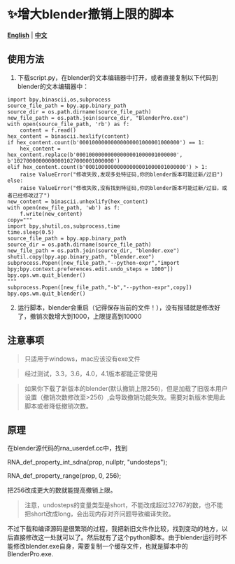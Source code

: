 # ✨增大blender撤销上限的脚本

[**English**](./README_EN.md) | [**中文**](./README.md)

## 使用方法

1. 下载script.py，在blender的文本编辑器中打开，或者直接复制以下代码到blender的文本编辑器中：
```
import bpy,binascii,os,subprocess
source_file_path = bpy.app.binary_path
source_dir = os.path.dirname(source_file_path)
new_file_path = os.path.join(source_dir, "BlenderPro.exe")
with open(source_file_path, 'rb') as f:
    content = f.read()
hex_content = binascii.hexlify(content)
if hex_content.count(b'00010000000000000001000001000000') == 1:
    hex_content = hex_content.replace(b'00010000000000000001000001000000', b'10270000000000001027000001000000')
elif hex_content.count(b'00010000000000000001000001000000') > 1:
    raise ValueError("修改失败,发现多处特征码,你的blender版本可能过新/过旧")
else:
    raise ValueError("修改失败,没有找到特征码,你的blender版本可能过新/过旧，或者已经修改过了")
new_content = binascii.unhexlify(hex_content)
with open(new_file_path, 'wb') as f:
    f.write(new_content)
copy="""
import bpy,shutil,os,subprocess,time
time.sleep(0.5)
source_file_path = bpy.app.binary_path
source_dir = os.path.dirname(source_file_path)
new_file_path = os.path.join(source_dir, "blender.exe")
shutil.copy(bpy.app.binary_path, "blender.exe")
subprocess.Popen([new_file_path,"--python-expr","import bpy;bpy.context.preferences.edit.undo_steps = 1000"])
bpy.ops.wm.quit_blender()
"""
subprocess.Popen([new_file_path,"-b","--python-expr",copy])
bpy.ops.wm.quit_blender()
```

2. 运行脚本，blender会重启（记得保存当前的文件！），没有报错就是修改好了，撤销次数增大到1000，上限提高到10000


## 注意事项
> 只适用于windows，mac应该没有exe文件

> 经过测试，3.3，3.6，4.0，4.1版本都能正常使用

> 如果你下载了新版本的blender(默认撤销上限256)，但是加载了旧版本用户设置（撤销次数修改至>256）,会导致撤销功能失效。需要对新版本使用此脚本或者降低撤销次数。

## 原理
在blender源代码的rna_userdef.cc中，找到

RNA_def_property_int_sdna(prop, nullptr, "undosteps");

RNA_def_property_range(prop, 0, 256);

把256改成更大的数就能提高撤销上限。
> 注意，undosteps的变量类型是short，不能改成超过32767的数，也不能把short改成long，会出现内存对齐问题导致编译失败。

不过下载和编译源码是很繁琐的过程，我把新旧文件作比较，找到变动的地方，以后直接修改这一处就可以了。然后就有了这个python脚本。由于blender运行时不能修改blender.exe自身，需要复制一个缓存文件，也就是脚本中的BlenderPro.exe.
